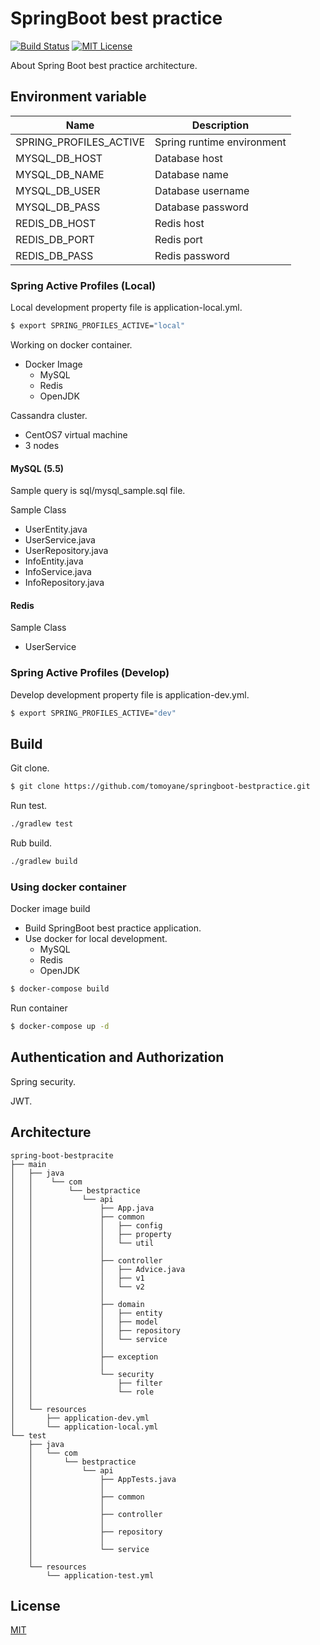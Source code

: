 # SpringBoot best practice
[![Build Status](http://www.concourse.developer-tm.com:8080/api/v1/teams/main/pipelines/springboot-bestpractice-pipeline/jobs/unit-test/badge)](https://www.concourse.developer-tm.com/teams/main/pipelines/springboot-bestpractice-pipeline)
[![MIT License](http://img.shields.io/badge/license-MIT-blue.svg?style=flat)](https://github.com/tomoyane/springboot-bestpractice/blob/master/LICENSE.txt)

About Spring Boot best practice architecture.

## Environment variable

|Name|Description|
|---|---|
|SPRING_PROFILES_ACTIVE|Spring runtime environment|
|MYSQL_DB_HOST|Database host|
|MYSQL_DB_NAME|Database name|
|MYSQL_DB_USER|Database username|
|MYSQL_DB_PASS|Database password|
|REDIS_DB_HOST|Redis host|
|REDIS_DB_PORT|Redis port|
|REDIS_DB_PASS|Redis password|

### Spring Active Profiles (Local)

Local development property file is application-local.yml.

```bash
$ export SPRING_PROFILES_ACTIVE="local"
```

Working on docker container.
 * Docker Image
   * MySQL
   * Redis
   * OpenJDK

Cassandra cluster.
 * CentOS7 virtual machine 
 * 3 nodes

#### MySQL (5.5)
Sample query is sql/mysql_sample.sql file.

Sample Class
 * UserEntity.java
 * UserService.java
 * UserRepository.java
 * InfoEntity.java
 * InfoService.java
 * InfoRepository.java
   
#### Redis 
Sample Class
 * UserService

### Spring Active Profiles (Develop)
Develop development property file is application-dev.yml.

```bash
$ export SPRING_PROFILES_ACTIVE="dev"
```

## Build
Git clone.
```bash
$ git clone https://github.com/tomoyane/springboot-bestpractice.git
```

Run test.
```bash
./gradlew test
```

Rub build.
```bash
./gradlew build 
```

### Using docker container
Docker image build
 * Build SpringBoot best practice application.
 * Use docker for local development.
   * MySQL
   * Redis
   * OpenJDK 

```bash
$ docker-compose build
```

Run container
```bash
$ docker-compose up -d
```

## Authentication and Authorization
Spring security.

JWT.

## Architecture
```
spring-boot-bestpracite
├── main
│   ├── java
│   │    └── com
│   │        └── bestpractice
│   │           └── api
│   │               ├── App.java
│   │               ├── common
│   │               │   ├── config
│   │               │   ├── property
│   │               │   └── util
│   │               │
│   │               ├── controller
│   │               │   ├── Advice.java
│   │               │   ├── v1
│   │               │   └── v2
│   │               │
│   │               ├── domain
│   │               │   ├── entity
│   │               │   ├── model
│   │               │   ├── repository
│   │               │   └── service
│   │               │
│   │               ├── exception
│   │               │
│   │               └── security
│   │                   ├── filter
│   │                   └── role
│   │ 
│   └── resources
│       ├── application-dev.yml
│       └── application-local.yml
└── test
    ├── java
    │   └── com
    │       └── bestpractice
    │           └── api
    │               ├── AppTests.java
    │               │
    │               ├── common
    │               │
    │               ├── controller
    │               │
    │               ├── repository
    │               │
    │               └── service
    │
    └── resources
        └── application-test.yml
```

## License
[MIT](https://github.com/tomoyane/springboot-bestpractice/blob/master/LICENSE)
